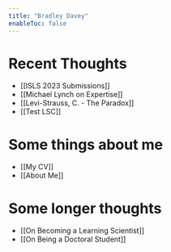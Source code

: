 ```yaml
---
title: "Bradley Davey"
enableToc: false
---
```


# Recent Thoughts
- [[ISLS 2023 Submissions]]
- [[Michael Lynch on Expertise]]
- [[Levi-Strauss, C. - The Paradox]]
- [[Test LSC]]

# Some things about me
- [[My CV]]
- [[About Me]]

#  Some longer thoughts
- [[On Becoming a Learning Scientist]]
- [[On Being a Doctoral Student]]